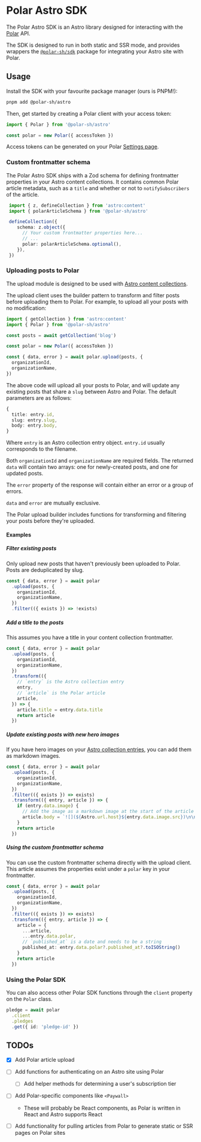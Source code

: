 # Polar Astro SDK

The Polar Astro SDK is an Astro library designed for interacting with the
[Polar](https://polar.sh) API.

The SDK is designed to run in both static and SSR mode, and provides wrappers the
[`@polar-sh/sdk`](https://www.npmjs.com/package/@polar-sh/sdk) package for integrating
your Astro site with Polar.

## Usage

Install the SDK with your favourite package manager (ours is PNPM!):

```bash
pnpm add @polar-sh/astro
```

Then, get started by creating a Polar client with your access token:

```typescript
import { Polar } from '@polar-sh/astro'

const polar = new Polar({ accessToken })
```

Access tokens can be generated on your Polar [Settings page](https://polar.sh/settings).

### Custom frontmatter schema

The Polar Astro SDK ships with a Zod schema for defining frontmatter properties in your
Astro content collections. It contains common Polar article metadata, such as a `title`
and whether or not to `notifySubscribers` of the article.

```typescript
 import { z, defineCollection } from 'astro:content'
 import { polarArticleSchema } from '@polar-sh/astro'

 defineCollection({
    schema: z.object({
      // Your custom frontmatter properties here...
      // ...
      polar: polarArticleSchema.optional(),
    }),
 })
```

### Uploading posts to Polar

The upload module is designed to be used with
[Astro content collections](https://docs.astro.build/en/guides/content-collections/).

The upload client uses the builder pattern to transform and filter posts before
uploading them to Polar. For example, to upload all your posts with no modification:

```typescript
import { getCollection } from 'astro:content'
import { Polar } from '@polar-sh/astro'

const posts = await getCollection('blog')

const polar = new Polar({ accessToken })

const { data, error } = await polar.upload(posts, {
  organizationId,
  organizationName,
})
```

The above code will upload all your posts to Polar, and will update any existing posts
that share a `slug` between Astro and Polar. The default parameters are as follows:

```typescript
{
  title: entry.id,
  slug: entry.slug,
  body: entry.body,
}
```

Where `entry` is an Astro collection entry object. `entry.id` usually corresponds to the
filename.

Both `organizationId` and `organizationName` are required fields. The returned `data`
will contain two arrays: one for newly-created posts, and one for updated posts.

The `error` property of the response will contain either an error or a group of errors.

`data` and `error` are mutually exclusive.

The Polar upload builder includes functions for transforming and filtering your posts
before they're uploaded.

#### Examples

##### Filter existing posts

Only upload new posts that haven't previously been uploaded to Polar. Posts are
deduplicated by slug.

```typescript
const { data, error } = await polar
  .upload(posts, {
    organizationId,
    organizationName,
  })
  .filter(({ exists }) => !exists)
```

##### Add a title to the posts

This assumes you have a title in your content collection frontmatter.

```typescript
const { data, error } = await polar
  .upload(posts, {
    organizationId,
    organizationName,
  })
  .transform(({
    // `entry` is the Astro collection entry
    entry,
    // `article` is the Polar article
    article,
  }) => {
    article.title = entry.data.title
    return article
  })
```

##### Update existing posts with new hero images

If you have hero images on your
[Astro collection entries](https://docs.astro.build/en/guides/images/#images-in-content-collections),
you can add them as markdown images.

```typescript
const { data, error } = await polar
  .upload(posts, {
    organizationId,
    organizationName,
  })
  .filter(({ exists }) => exists)
  .transform(({ entry, article }) => {
    if (entry.data.image) {
      // Add the image as a markdown image at the start of the article
      article.body = `![](${Astro.url.host}${entry.data.image.src})\n\n${article.body}`
    }
    return article
  })
```

##### Using the custom frontmatter schema

You can use the custom frontmatter schema directly with the upload client. This article assumes
the properties exist under a `polar` key in your frontmatter.


```typescript
const { data, error } = await polar
  .upload(posts, {
    organizationId,
    organizationName,
  })
  .filter(({ exists }) => exists)
  .transform(({ entry, article }) => {
    article = {
      ...article,
      ...entry.data.polar,
      // `published_at` is a date and needs to be a string
      published_at: entry.data.polar?.published_at?.toISOString()
    }
    return article
  })
```

### Using the Polar SDK

You can also access other Polar SDK functions through the `client` property on the
`Polar` class.

```typescript
pledge = await polar
  .client
  .pledges
  .get({ id: 'pledge-id' })
```

## TODOs

- [x] Add Polar article upload
- [ ] Add functions for authenticating on an Astro site using Polar
    - [ ] Add helper methods for determining a user's subscription tier
- [ ] Add Polar-specific components like `<Paywall>`
    - These will probably be React components, as Polar is written in React and Astro
      supports React
- [ ] Add functionality for pulling articles from Polar to generate static or SSR
      pages on Polar sites

